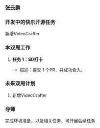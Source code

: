 ### 张云鹏  

### 开发中的快乐开源任务

新增VideoCrafter

### 本双周工作

1. **任务 1：SD打卡**

   - 描述：提交 1 个PR，并成功合入。

### 未来双周计划

1. 新增VideoCrafter

### 导师
完成环境准备，以及相关任务，可开展后续任务
